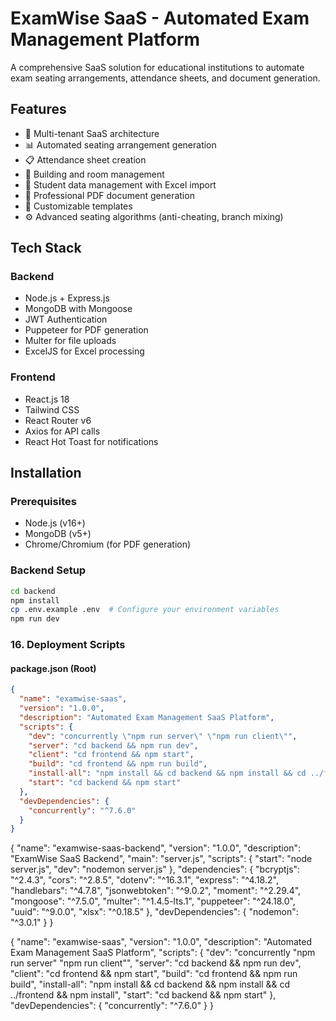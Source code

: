 # ExamWise SaaS - Automated Exam Management Platform

A comprehensive SaaS solution for educational institutions to automate exam seating arrangements, attendance sheets, and document generation.

## Features

- 🏫 Multi-tenant SaaS architecture
- 📊 Automated seating arrangement generation
- 📋 Attendance sheet creation
- 🏢 Building and room management
- 👥 Student data management with Excel import
- 📄 Professional PDF document generation
- 🎨 Customizable templates
- ⚙️ Advanced seating algorithms (anti-cheating, branch mixing)

## Tech Stack

### Backend
- Node.js + Express.js
- MongoDB with Mongoose
- JWT Authentication
- Puppeteer for PDF generation
- Multer for file uploads
- ExcelJS for Excel processing

### Frontend
- React.js 18
- Tailwind CSS
- React Router v6
- Axios for API calls
- React Hot Toast for notifications

## Installation

### Prerequisites
- Node.js (v16+)
- MongoDB (v5+)
- Chrome/Chromium (for PDF generation)

### Backend Setup
```bash
cd backend
npm install
cp .env.example .env  # Configure your environment variables
npm run dev
```

### **16. Deployment Scripts**

#### **package.json (Root)**
```json
{
  "name": "examwise-saas",
  "version": "1.0.0",
  "description": "Automated Exam Management SaaS Platform",
  "scripts": {
    "dev": "concurrently \"npm run server\" \"npm run client\"",
    "server": "cd backend && npm run dev",
    "client": "cd frontend && npm start",
    "build": "cd frontend && npm run build",
    "install-all": "npm install && cd backend && npm install && cd ../frontend && npm install",
    "start": "cd backend && npm start"
  },
  "devDependencies": {
    "concurrently": "^7.6.0"
  }
}
```


{
  "name": "examwise-saas-backend",
  "version": "1.0.0",
  "description": "ExamWise SaaS Backend",
  "main": "server.js",
  "scripts": {
    "start": "node server.js",
    "dev": "nodemon server.js"
  },
  "dependencies": {
    "bcryptjs": "^2.4.3",
    "cors": "^2.8.5",
    "dotenv": "^16.3.1",
    "express": "^4.18.2",
    "handlebars": "^4.7.8",
    "jsonwebtoken": "^9.0.2",
    "moment": "^2.29.4",
    "mongoose": "^7.5.0",
    "multer": "^1.4.5-lts.1",
    "puppeteer": "^24.18.0",
    "uuid": "^9.0.0",
    "xlsx": "^0.18.5"
  },
  "devDependencies": {
    "nodemon": "^3.0.1"
  }
}


{
    "name": "examwise-saas",
    "version": "1.0.0",
    "description": "Automated Exam Management SaaS Platform",
    "scripts": {
        "dev": "concurrently \"npm run server\" \"npm run client\"",
        "server": "cd backend && npm run dev",
        "client": "cd frontend && npm start",
        "build": "cd frontend && npm run build",
        "install-all": "npm install && cd backend && npm install && cd ../frontend && npm install",
        "start": "cd backend && npm start"
    },
    "devDependencies": {
        "concurrently": "^7.6.0"
    }
}